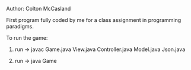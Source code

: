 Author: Colton McCasland

First program fully coded by me for a class assignment in programming paradigms.

To run the game: 

1. run -> javac Game.java View.java Controller.java  Model.java  Json.java


2. run -> java Game